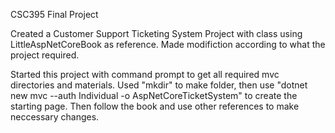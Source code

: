 CSC395 Final Project

Created a Customer Support Ticketing System Project with class using LittleAspNetCoreBook as reference. Made modifiction according to what the project required.

Started this project with command prompt to get all required mvc directories and materials. Used "mkdir" to make folder, then use "dotnet new mvc --auth Individual -o AspNetCoreTicketSystem" to create the starting page. Then follow the book and use other references to make neccessary changes.
